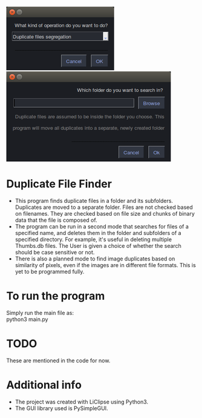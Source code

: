 ![Alt text](images/initialScreen.png?raw=true "Main menu")  
![Alt text](images/folderChoice.png?raw=true "Choosing the folder")  
  
# Duplicate File Finder  
* This program finds duplicate files in a folder and its subfolders. Duplicates are moved to a separate folder. Files are not checked based on filenames. They are checked based on file size and chunks of binary data that the file is composed of.
* The program can be run in a second mode that searches for files of a specified name, and deletes them in the folder and subfolders of a specified directory. For example, it's useful in deleting multiple Thumbs.db files. The User is given a choice of whether the search should be case sensitive or not.
* There is also a planned mode to find image duplicates based on similarity of pixels, even if the images are in different file formats. This is yet to be programmed fully.

    
# To run the program  
Simply run the main file as:  
python3 main.py  
  
# TODO
These are mentioned in the code for now.

# Additional info
* The project was created with LiClipse using Python3.
* The GUI library used is PySimpleGUI.
  
  
